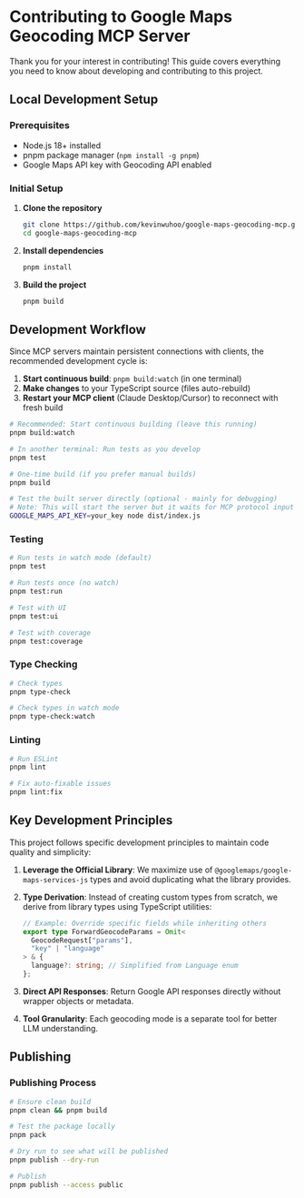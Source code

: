 # Contributing to Google Maps Geocoding MCP Server

Thank you for your interest in contributing! This guide covers everything you need to know about developing and contributing to this project.

## Local Development Setup

### Prerequisites

- Node.js 18+ installed
- pnpm package manager (`npm install -g pnpm`)
- Google Maps API key with Geocoding API enabled

### Initial Setup

1. **Clone the repository**

   ```bash
   git clone https://github.com/kevinwuhoo/google-maps-geocoding-mcp.git
   cd google-maps-geocoding-mcp
   ```

2. **Install dependencies**

   ```bash
   pnpm install
   ```

3. **Build the project**
   ```bash
   pnpm build
   ```

## Development Workflow

Since MCP servers maintain persistent connections with clients, the recommended development cycle is:

1. **Start continuous build**: `pnpm build:watch` (in one terminal)
2. **Make changes** to your TypeScript source (files auto-rebuild)
3. **Restart your MCP client** (Claude Desktop/Cursor) to reconnect with fresh build

```bash
# Recommended: Start continuous building (leave this running)
pnpm build:watch

# In another terminal: Run tests as you develop
pnpm test

# One-time build (if you prefer manual builds)
pnpm build

# Test the built server directly (optional - mainly for debugging)
# Note: This will start the server but it waits for MCP protocol input
GOOGLE_MAPS_API_KEY=your_key node dist/index.js
```

### Testing

```bash
# Run tests in watch mode (default)
pnpm test

# Run tests once (no watch)
pnpm test:run

# Test with UI
pnpm test:ui

# Test with coverage
pnpm test:coverage
```

### Type Checking

```bash
# Check types
pnpm type-check

# Check types in watch mode
pnpm type-check:watch
```

### Linting

```bash
# Run ESLint
pnpm lint

# Fix auto-fixable issues
pnpm lint:fix
```

## Key Development Principles

This project follows specific development principles to maintain code quality and simplicity:

1. **Leverage the Official Library**: We maximize use of `@googlemaps/google-maps-services-js` types and avoid duplicating what the library provides.

2. **Type Derivation**: Instead of creating custom types from scratch, we derive from library types using TypeScript utilities:

   ```typescript
   // Example: Override specific fields while inheriting others
   export type ForwardGeocodeParams = Omit<
     GeocodeRequest["params"],
     "key" | "language"
   > & {
     language?: string; // Simplified from Language enum
   };
   ```

3. **Direct API Responses**: Return Google API responses directly without wrapper objects or metadata.

4. **Tool Granularity**: Each geocoding mode is a separate tool for better LLM understanding.

## Publishing

### Publishing Process

```bash
# Ensure clean build
pnpm clean && pnpm build

# Test the package locally
pnpm pack

# Dry run to see what will be published
pnpm publish --dry-run

# Publish
pnpm publish --access public
```
